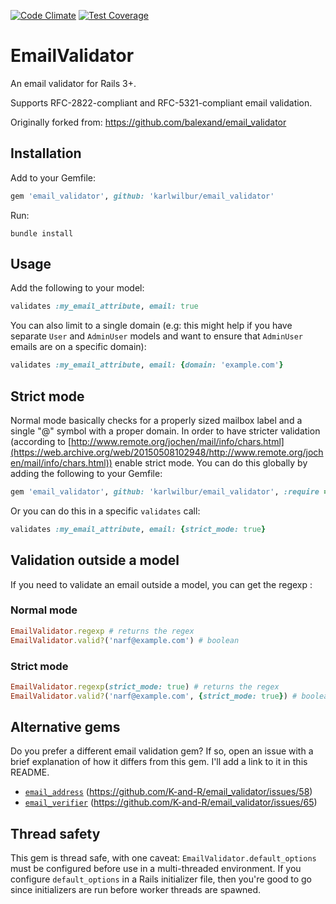 [![Code Climate](https://codeclimate.com/github/karlwilbur/email_validator/badges/gpa.svg)](https://codeclimate.com/github/karlwilbur/email_validator)
[![Test Coverage](https://codeclimate.com/github/karlwilbur/email_validator/badges/coverage.svg)](https://codeclimate.com/github/karlwilbur/email_validator/coverage)

# EmailValidator
An email validator for Rails 3+.

Supports RFC-2822-compliant and RFC-5321-compliant email validation.

Originally forked from: https://github.com/balexand/email_validator

## Installation

Add to your Gemfile:

```ruby
gem 'email_validator', github: 'karlwilbur/email_validator'
```

Run:

```
bundle install
```

## Usage
Add the following to your model:

```ruby
validates :my_email_attribute, email: true
```

You can also limit to a single domain (e.g: this might help if you have separate `User` and `AdminUser` models and want to ensure that `AdminUser` emails are on a specific domain):

```ruby
validates :my_email_attribute, email: {domain: 'example.com'}
```

## Strict mode

Normal mode basically checks for a properly sized mailbox label and a single "@" symbol with a proper domain. In order to have stricter validation (according to [http://www.remote.org/jochen/mail/info/chars.html](https://web.archive.org/web/20150508102948/http://www.remote.org/jochen/mail/info/chars.html)) enable strict mode. You can do this globally by adding the following to your Gemfile:

```ruby
gem 'email_validator', github: 'karlwilbur/email_validator', :require => 'email_validator/strict'
```

Or you can do this in a specific `validates` call:

```ruby
validates :my_email_attribute, email: {strict_mode: true}
```

## Validation outside a model

If you need to validate an email outside a model, you can get the regexp :

### Normal mode

```ruby
EmailValidator.regexp # returns the regex
EmailValidator.valid?('narf@example.com') # boolean
```

### Strict mode

```ruby
EmailValidator.regexp(strict_mode: true) # returns the regex
EmailValidator.valid?('narf@example.com', {strict_mode: true}) # boolean
```

## Alternative gems

Do you prefer a different email validation gem? If so, open an issue with a brief explanation of how it differs from this gem. I'll add a link to it in this README.

* [`email_address`](https://github.com/afair/email_address) (https://github.com/K-and-R/email_validator/issues/58)
* [`email_verifier`](https://github.com/kamilc/email_verifier) (https://github.com/K-and-R/email_validator/issues/65)

## Thread safety

This gem is thread safe, with one caveat: `EmailValidator.default_options` must be configured before use in a multi-threaded environment. If you configure `default_options` in a Rails initializer file, then you're good to go since initializers are run before worker threads are spawned.
